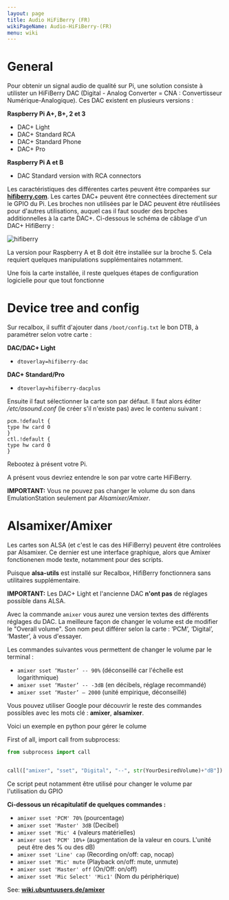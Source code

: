 ```yaml
---
layout: page
title: Audio HiFiBerry (FR)
wikiPageName: Audio-HiFiBerry-(FR)
menu: wiki
---
```


# General
Pour obtenir un signal audio de qualité sur Pi, une solution consiste à utilister un HiFiBerry DAC (Digital - Analog Converter = CNA : Convertisseur Numérique-Analogique). Ces DAC existent en plusieurs versions :  

**Raspberry Pi A+, B+, 2 et 3**  
- DAC+ Light
- DAC+ Standard RCA
- DAC+ Standard Phone
- DAC+ Pro

**Raspberry Pi A et B**  
- DAC Standard version with RCA connectors  

Les caractéristiques des différentes cartes peuvent être comparées sur **[hifiberry.com](http://www.hifiberry.com)**. Les cartes DAC+ peuvent être connectées directement sur le GPIO du Pi. Les broches non utilisées par le DAC peuvent être réutilisées pour d'autres utilisations, auquel cas il faut souder des brpches additionnelles à la carte DAC+. Ci-dessous le schéma de câblage d'un DAC+ HifiBerry :

![hifiberry](https://cloud.githubusercontent.com/assets/17233889/16976447/3755fcc8-4e4f-11e6-847b-1233d687ffd7.png)  
 
La version pour Raspberry  A et B doit être installée sur la broche 5. Cela requiert quelques manipulations supplémentaires notamment. 

Une fois la carte installée, il reste quelques étapes de configuration logicielle pour que tout fonctionne

# Device tree and config
Sur recalbox, il suffit d'ajouter dans `/boot/config.txt` le bon DTB, à paramétrer selon votre carte :

**DAC/DAC+ Light**  
- `dtoverlay=hifiberry-dac`

**DAC+ Standard/Pro**  
- `dtoverlay=hifiberry-dacplus`

Ensuite il faut sélectionner la carte son par défaut. Il faut alors éditer _/etc/asound.conf_ (le créer s'il n'existe pas) avec le contenu suivant :

`pcm.!default {`   
`type hw card 0`  
` } `  
`ctl.!default {`  
`type hw card 0`  
` } `

Rebootez à présent votre Pi. 
  
A présent vous devriez entendre le son par votre carte HiFiBerry.

**IMPORTANT:** Vous ne pouvez pas changer le volume du son dans EmulationStation seulement par _Alsamixer/Amixer_.

# Alsamixer/Amixer
Les cartes son ALSA (et c'est le cas des HiFiBerry) peuvent être controlées par Alsamixer. Ce dernier est une interface graphique, alors que Amixer fonctionenen mode texte, notamment pour des scripts.

Puisque **alsa-utils** est installé sur Recalbox, HifiBerry fonctionnera sans utilitaires supplémentaire.

**IMPORTANT:** Les DAC+ Light et l'ancienne DAC **n'ont pas** de réglages possible dans ALSA.

Avec la commande `amixer` vous aurez une version textes des différents réglages du DAC. La meilleure façon de changer le volume est de modifier le "Overall volume". Son nom peut différer selon la carte : ‘PCM’, ‘Digital’, ‘Master’, à vous d'essayer.

Les commandes suivantes vous permettent de changer le volume par le terminal :

-	`amixer sset ‘Master’ -- 90%` (déconseillé car l'échelle est logarithmique)
-	`amixer sset ‘Master’ -- -3dB` (en décibels, réglage recommandé)
-	`amixer sset ‘Master’ – 2000` (unité empirique, déconseillé)

Vous pouvez utiliser Google pour découvrir le reste des commandes possibles avec les mots clé : **amixer**, **alsamixer**.

Voici un exemple en python pour gérer le colume

First of all, import call from subprocess:  
```python
from subprocess import call


call(["amixer", "sset", "Digital", "--", str(YourDesiredVolume)+"dB"])
```

Ce script peut notamment être utilisé pour changer le volume par l'utilisation du GPIO

**Ci-dessous un récapitulatif de quelques commandes :**

- `amixer sset 'PCM' 70%` (pourcentage)
- `amixer sset 'Master' 3dB` (Decibel)
- `amixer sset 'Mic' 4` (valeurs matérielles)
- `amixer sset 'PCM' 10%+` (augmentation de la valeur en cours. L'unité peut être des % ou des dB)
- `amixer sset 'Line' cap` (Recording on/off: cap, nocap)
- `amixer sset 'Mic' mute` (Playback on/off: mute, unmute)
- `amixer sset 'Master' off` (On/Off: on/off)
- `amixer sset 'Mic Select' 'Mic1'` (Nom du périphérique)

See: **[wiki.ubuntuusers.de/amixer](https://wiki.ubuntuusers.de/amixer/)**

